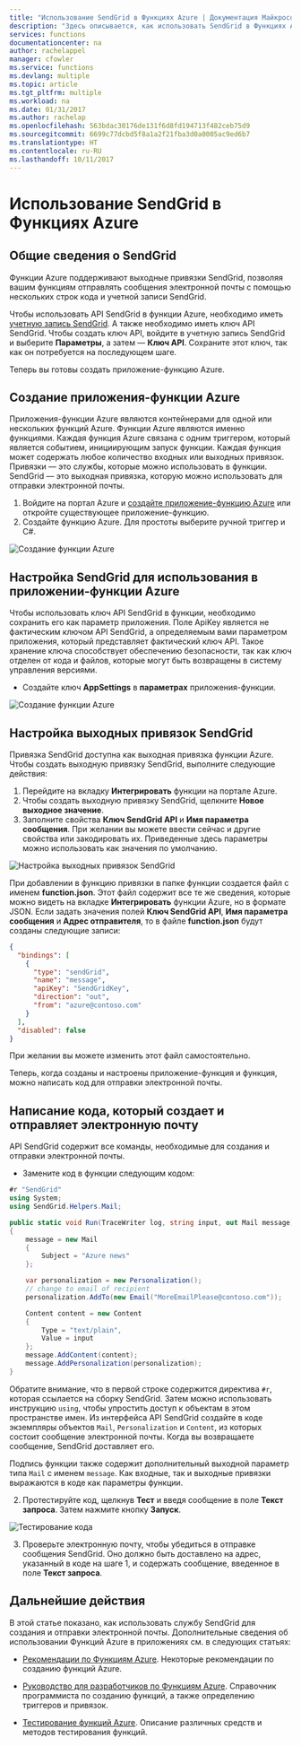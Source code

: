 ```yaml
---
title: "Использование SendGrid в Функциях Azure | Документация Майкрософт"
description: "Здесь описывается, как использовать SendGrid в Функциях Azure"
services: functions
documentationcenter: na
author: rachelappel
manager: cfowler
ms.service: functions
ms.devlang: multiple
ms.topic: article
ms.tgt_pltfrm: multiple
ms.workload: na
ms.date: 01/31/2017
ms.author: rachelap
ms.openlocfilehash: 563bdac30176de131f6d8fd194713f482ceb75d9
ms.sourcegitcommit: 6699c77dcbd5f8a1a2f21fba3d0a0005ac9ed6b7
ms.translationtype: HT
ms.contentlocale: ru-RU
ms.lasthandoff: 10/11/2017
---
```

# <a name="how-to-use-sendgrid-in-azure-functions"></a>Использование SendGrid в Функциях Azure

## <a name="sendgrid-overview"></a>Общие сведения о SendGrid

Функции Azure поддерживают выходные привязки SendGrid, позволяя вашим функциям отправлять сообщения электронной почты с помощью нескольких строк кода и учетной записи SendGrid.

Чтобы использовать API SendGrid в функции Azure, необходимо иметь [учетную запись SendGrid](http://SendGrid.com). А также необходимо иметь ключ API SendGrid. Чтобы создать ключ API, войдите в учетную запись SendGrid и выберите **Параметры**, а затем — **Ключ API**. Сохраните этот ключ, так как он потребуется на последующем шаге.

Теперь вы готовы создать приложение-функцию Azure.

## <a name="create-an-azure-function-app"></a>Создание приложения-функции Azure 

Приложения-функции Azure являются контейнерами для одной или нескольких функций Azure. Функции Azure являются именно функциями. Каждая функция Azure связана с одним триггером, который является событием, инициирующим запуск функции.
Каждая функция может содержать любое количество входных или выходных привязок. Привязки — это службы, которые можно использовать в функции. SendGrid — это выходная привязка, которую можно использовать для отправки электронной почты. 

1. Войдите на портал Azure и [создайте приложение-функцию Azure](https://docs.microsoft.com/azure/azure-functions/functions-create-first-azure-function) или откройте существующее приложение-функцию. 
2. Создайте функцию Azure. Для простоты выберите ручной триггер и C#. 

 ![Создание функции Azure](./media/functions-how-to-use-sendgrid/functions-new-function-manual-trigger-page.png)

## <a name="configure-sendgrid-for-use-in-an-azure-function-app"></a>Настройка SendGrid для использования в приложении-функции Azure

Чтобы использовать ключ API SendGrid в функции, необходимо сохранить его как параметр приложения. Поле ApiKey является не фактическим ключом API SendGrid, а определяемым вами параметром приложения, который представляет фактический ключ API. Такое хранение ключа способствует обеспечению безопасности, так как ключ отделен от кода и файлов, которые могут быть возвращены в систему управления версиями.

- Создайте ключ **AppSettings** в **параметрах** приложения-функции.

 ![Создание функции Azure](./media/functions-how-to-use-sendgrid/functions-configure-sendgrid-api-key-app-settings.png)

## <a name="configure-sendgrid-output-bindings"></a>Настройка выходных привязок SendGrid

Привязка SendGrid доступна как выходная привязка функции Azure. Чтобы создать выходную привязку SendGrid, выполните следующие действия:

1. Перейдите на вкладку **Интегрировать** функции на портале Azure.
2. Чтобы создать выходную привязку SendGrid, щелкните **Новое выходное значение**.
3. Заполните свойства **Ключ SendGrid API** и **Имя параметра сообщения**. При желании вы можете ввести сейчас и другие свойства или закодировать их. Приведенные здесь параметры можно использовать как значения по умолчанию.

 ![Настройка выходных привязок SendGrid](./media/functions-how-to-use-sendgrid/functions-configure-sendgrid-output-bindings.png)

При добавлении в функцию привязки в папке функции создается файл с именем **function.json**. Этот файл содержит все те же сведения, которые можно видеть на вкладке **Интегрировать** функции Azure, но в формате JSON. Если задать значения полей **Ключ SendGrid API**, **Имя параметра сообщения** и **Адрес отправителя**, то в файле **function.json** будут созданы следующие записи: 

```json
{
  "bindings": [    
    {
      "type": "sendGrid",
      "name": "message",
      "apiKey": "SendGridKey",
      "direction": "out",
      "from": "azure@contoso.com"
    }
  ],
  "disabled": false
}
```

При желании вы можете изменить этот файл самостоятельно.

Теперь, когда созданы и настроены приложение-функция и функция, можно написать код для отправки электронной почты.

## <a name="write-code-that-creates-and-sends-email"></a>Написание кода, который создает и отправляет электронную почту

API SendGrid содержит все команды, необходимые для создания и отправки электронной почты.  

- Замените код в функции следующим кодом:

```cs
#r "SendGrid"
using System;
using SendGrid.Helpers.Mail;

public static void Run(TraceWriter log, string input, out Mail message)
{
    message = new Mail
    {        
        Subject = "Azure news"          
    };

    var personalization = new Personalization();
    // change to email of recipient
    personalization.AddTo(new Email("MoreEmailPlease@contoso.com"));   

    Content content = new Content
    {
        Type = "text/plain",
        Value = input
    };
    message.AddContent(content);
    message.AddPersonalization(personalization);
}
```

Обратите внимание, что в первой строке содержится директива ```#r```, которая ссылается на сборку SendGrid. Затем можно использовать инструкцию ```using```, чтобы упростить доступ к объектам в этом пространстве имен. Из интерфейса API SendGrid создайте в коде экземпляры объектов ```Mail```, ```Personalization``` и ```Content```, из которых состоит сообщение электронной почты. Когда вы возвращаете сообщение, SendGrid доставляет его. 

Подпись функции также содержит дополнительный выходной параметр типа ```Mail``` с именем ```message```. Как входные, так и выходные привязки выражаются в коде как параметры функции. 

2. Протестируйте код, щелкнув **Тест** и введя сообщение в поле **Текст запроса**. Затем нажмите кнопку **Запуск**.

 ![Тестирование кода](./media/functions-how-to-use-sendgrid/functions-develop-test-sendgrid.png)

3. Проверьте электронную почту, чтобы убедиться в отправке сообщения SendGrid. Оно должно быть доставлено на адрес, указанный в коде на шаге 1, и содержать сообщение, введенное в поле **Текст запроса**.

## <a name="next-steps"></a>Дальнейшие действия
В этой статье показано, как использовать службу SendGrid для создания и отправки электронной почты. Дополнительные сведения об использовании Функций Azure в приложениях см. в следующих статьях: 

- [Рекомендации по Функциям Azure](functions-best-practices.md). Некоторые рекомендации по созданию функций Azure.

- [Руководство для разработчиков по Функциям Azure](functions-reference.md). Справочник программиста по созданию функций, а также определению триггеров и привязок.

- [Тестирование функций Azure](functions-test-a-function.md). Описание различных средств и методов тестирования функций.